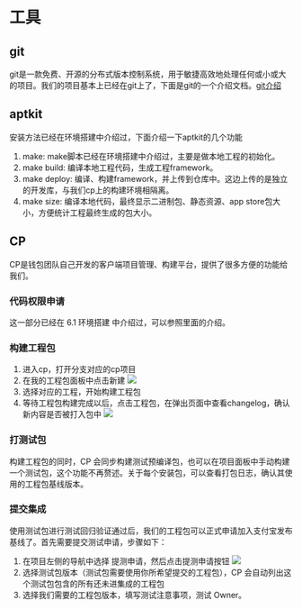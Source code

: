 # 工具
## git
git是一款免费、开源的分布式版本控制系统，用于敏捷高效地处理任何或小或大的项目。我们的项目基本上已经在git上了，下面是git的一个介绍文档。[git介绍][1]
## aptkit
安装方法已经在环境搭建中介绍过，下面介绍一下aptkit的几个功能
1. make: make脚本已经在环境搭建中介绍过，主要是做本地工程的初始化。
2. make build: 编译本地工程代码，生成工程framework。
3. make deploy: 编译、构建framework，并上传到仓库中。这边上传的是独立的开发库，与我们cp上的构建环境相隔离。
4. make size: 编译本地代码，最终显示二进制包、静态资源、app store包大小，方便统计工程最终生成的包大小。

## CP
CP是钱包团队自己开发的客户端项目管理、构建平台，提供了很多方便的功能给我们。
### 代码权限申请
这一部分已经在 6.1 环境搭建 中介绍过，可以参照里面的介绍。
### 构建工程包
1. 进入cp，打开分支对应的cp项目
2. 在我的工程包面板中点击新建
![][image-1]
3. 选择对应的工程，开始构建工程包
4. 等待工程包构建完成以后，点击工程包，在弹出页面中查看changelog，确认新内容是否被打入包中
![][image-2]

### 打测试包
构建工程包的同时，CP 会同步构建测试预编译包，也可以在项目面板中手动构建一个测试包，这个功能不再赘述。关于每个安装包，可以查看打包日志，确认其使用的工程包基线版本。
### 提交集成
使用测试包进行测试回归验证通过后，我们的工程包可以正式申请加入支付宝发布基线了。首先需要提交测试申请，步骤如下：
1. 在项目左侧的导航中选择 提测申请，然后点击提测申请按钮
![][image-3]
2. 选择测试包版本（测试包需要使用你所希望提交的工程包），CP 会自动列出这个测试包包含的所有还未进集成的工程包
3. 选择我们需要的工程包版本，填写测试注意事项，测试 Owner。

[1]:	http://gitlab.alibaba-inc.com/feng.chenf/assets/raw/master/%E8%8A%9D%E9%BA%BB%E4%BF%A1%E7%94%A8/git%E5%9F%B9%E8%AE%AD.pdf

[image-1]:	https://os.alipayobjects.com/rmsportal/ONOBmuHUrdUltCj.png
[image-2]:	https://os.alipayobjects.com/rmsportal/nMdMnLgSAVkVCwc.png
[image-3]:	https://os.alipayobjects.com/rmsportal/ZbfeqJxQNDhxGhc.png